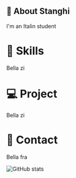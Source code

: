 ## 👋 About Stanghi
I'm an Italin student

# 🌱 Skills
Bella zi

# 💻 Project
Bella zi

# 📧 Contact
Bella fra

![GitHub stats](https://github-readme-stats.vercel.app/api?username=Stanghi&show_icons=true)  


